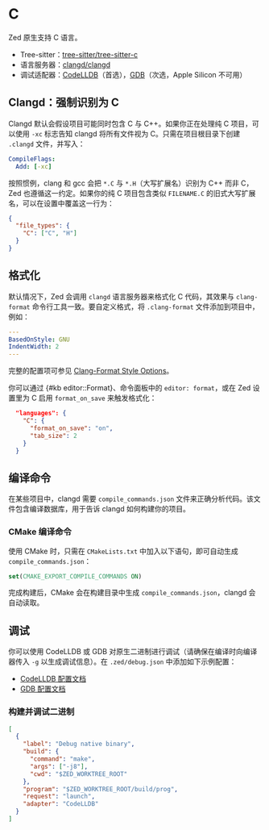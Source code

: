 # C

Zed 原生支持 C 语言。

- Tree-sitter：[tree-sitter/tree-sitter-c](https://github.com/tree-sitter/tree-sitter-c)
- 语言服务器：[clangd/clangd](https://github.com/clangd/clangd)
- 调试适配器：[CodeLLDB](https://github.com/vadimcn)（首选），[GDB](https://sourceware.org/gdb/)（次选，Apple Silicon 不可用）

## Clangd：强制识别为 C

Clangd 默认会假设项目可能同时包含 C 与 C++。如果你正在处理纯 C 项目，可以使用 `-xc` 标志告知 clangd 将所有文件视为 C。只需在项目根目录下创建 `.clangd` 文件，并写入：

```yaml
CompileFlags:
  Add: [-xc]
```

按照惯例，clang 和 gcc 会把 `*.C` 与 `*.H`（大写扩展名）识别为 C++ 而非 C，Zed 也遵循这一约定。如果你的纯 C 项目包含类似 `FILENAME.C` 的旧式大写扩展名，可以在设置中覆盖这一行为：

```json [settings]
{
  "file_types": {
    "C": ["C", "H"]
  }
}
```

## 格式化

默认情况下，Zed 会调用 `clangd` 语言服务器来格式化 C 代码，其效果与 `clang-format` 命令行工具一致。要自定义格式，将 `.clang-format` 文件添加到项目中，例如：

```yaml
---
BasedOnStyle: GNU
IndentWidth: 2
---
```

完整的配置项可参见 [Clang-Format Style Options](https://clang.llvm.org/docs/ClangFormatStyleOptions.html)。

你可以通过 {#kb editor::Format}、命令面板中的 `editor: format`，或在 Zed 设置里为 C 启用 `format_on_save` 来触发格式化：

```json [settings]
  "languages": {
    "C": {
      "format_on_save": "on",
      "tab_size": 2
    }
  }
```

## 编译命令

在某些项目中，clangd 需要 `compile_commands.json` 文件来正确分析代码。该文件包含编译数据库，用于告诉 clangd 如何构建你的项目。

### CMake 编译命令

使用 CMake 时，只需在 `CMakeLists.txt` 中加入以下语句，即可自动生成 `compile_commands.json`：

```cmake
set(CMAKE_EXPORT_COMPILE_COMMANDS ON)
```

完成构建后，CMake 会在构建目录中生成 `compile_commands.json`，clangd 会自动读取。

## 调试

你可以使用 CodeLLDB 或 GDB 对原生二进制进行调试（请确保在编译时向编译器传入 `-g` 以生成调试信息）。在 `.zed/debug.json` 中添加如下示例配置：

- [CodeLLDB 配置文档](https://github.com/vadimcn/codelldb/blob/master/MANUAL.md#starting-a-new-debug-session)
- [GDB 配置文档](https://sourceware.org/gdb/current/onlinedocs/gdb.html/Debugger-Adapter-Protocol.html)

### 构建并调试二进制

```json [debug]
[
  {
    "label": "Debug native binary",
    "build": {
      "command": "make",
      "args": ["-j8"],
      "cwd": "$ZED_WORKTREE_ROOT"
    },
    "program": "$ZED_WORKTREE_ROOT/build/prog",
    "request": "launch",
    "adapter": "CodeLLDB"
  }
]
```
